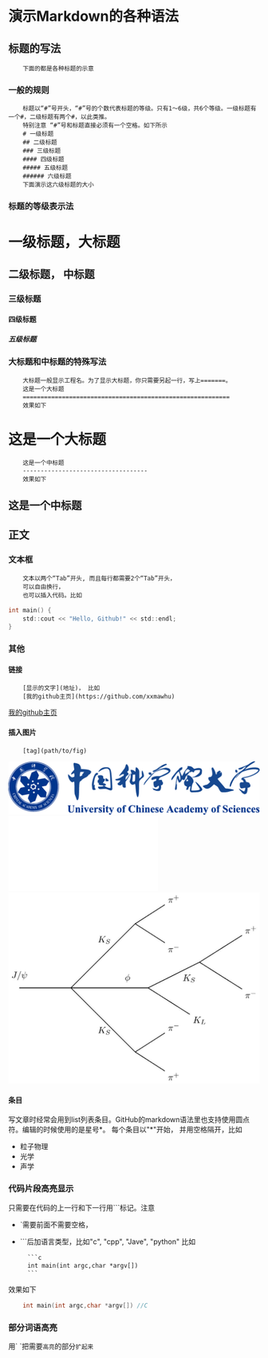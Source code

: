 # 演示Markdown的各种语法
## 标题的写法
        下面的都是各种标题的示意 
       
### 一般的规则
        标题以“#”号开头，“#”号的个数代表标题的等级。只有1～6级，共6个等级。一级标题有一个#，二级标题有两个#，以此类推。
        特别注意 “#”号和标题直接必须有一个空格。如下所示
		# 一级标题
		## 二级标题
		### 三级标题
		#### 四级标题
		##### 五级标题
		###### 六级标题
        下面演示这六级标题的大小
### 标题的等级表示法
# 一级标题，大标题
## 二级标题， 中标题
### 三级标题
#### 四级标题
##### 五级标题

### 大标题和中标题的特殊写法
        大标题一般显示工程名。为了显示大标题，你只需要另起一行，写上=======。
        这是一个大标题
        ==========================================================
        效果如下

这是一个大标题
==========================================================
        这是一个中标题
        -----------------------------------
        效果如下
这是一个中标题
-----------------------------------

  
## 正文
### 文本框
        文本以两个“Tab”开头, 而且每行都需要2个“Tab”开头，
        可以自由换行， 
        也可以插入代码。比如
```c
int main() {
    std::cout << "Hello, Github!" << std::endl;
}
```
### 其他
#### 链接
        [显示的文字](地址)， 比如
        [我的github主页](https://github.com/xxmawhu)
[我的github主页](https://github.com/xxmawhu)


#### 插入图片
        [tag](path/to/fig)
![ucaslog](/images/ucaslogo.png)
![ucaslog](./util/neu_eeL.pdf)
![ucaslog](./util/neu_eeL.jpg)


#### 条目
写文章时经常会用到list列表条目。GitHub的markdown语法里也支持使用圆点符。编辑的时候使用的是星号*。
每个条目以"*"开始， 并用空格隔开，比如
* 粒子物理
* 光学
* 声学

### 代码片段高亮显示
只需要在代码的上一行和下一行用\`\`\`标记。注意
* \`需要前面不需要空格， 
* \`\`\`后加语言类型，比如"c", "cpp", "Jave", "python"
比如

    	```c
	    int main(int argc,char *argv[])
    	```

效果如下
```c
	int main(int argc,char *argv[]) //C
```

### 部分词语高亮
用\` \`把需要`高亮`的部分`扩起来`
